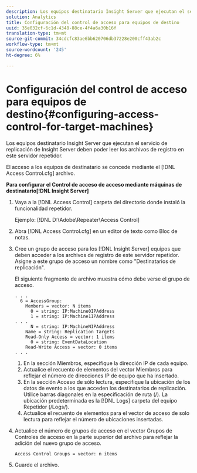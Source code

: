```yaml
---
description: Los equipos destinatario Insight Server que ejecutan el servicio de replicación de Insight Server deben poder leer los archivos de registro en este servidor repetidor.
solution: Analytics
title: Configuración del control de acceso para equipos de destino
uuid: 35e032cf-6c1d-4348-88ce-4f4a6a30b16f
translation-type: tm+mt
source-git-commit: 34cdcfc83ae6bb620706db37228e200cff43ab2c
workflow-type: tm+mt
source-wordcount: '245'
ht-degree: 6%

---
```



# Configuración del control de acceso para equipos de destino{#configuring-access-control-for-target-machines}

Los equipos destinatario Insight Server que ejecutan el servicio de replicación de Insight Server deben poder leer los archivos de registro en este servidor repetidor.

El acceso a los equipos de destinatario se concede mediante el [!DNL Access Control.cfg] archivo.

**Para configurar el Control de acceso de acceso mediante máquinas de destinatario[!DNL Insight Server]**

1. Vaya a la [!DNL Access Control] carpeta del directorio donde instaló la funcionalidad repetidor.

   Ejemplo: [!DNL D:\Adobe\Repeater\Access Control]

1. Abra [!DNL Access Control.cfg] en un editor de texto como Bloc de notas.
1. Cree un grupo de acceso para los [!DNL Insight Server] equipos que deben acceder a los archivos de registro de este servidor repetidor. Asigne a este grupo de acceso un nombre como &quot;Destinatarios de replicación&quot;.

   El siguiente fragmento de archivo muestra cómo debe verse el grupo de acceso.

   ```
   . . . 
     6 = AccessGroup: 
       Members = vector: N items 
         0 = string: IP:Machine0IPAddress 
         1 = string: IP:Machine1IPAddress 
   . . . 
         N = string: IP:MachineNIPAddress 
       Name = string: Replication Targets 
       Read-Only Access = vector: 1 items 
         0 = string: EventDataLocation 
       Read-Write Access = vector: 0 items 
   . . .
   ```

   1. En la sección Miembros, especifique la dirección IP de cada equipo.
   1. Actualice el recuento de elementos del vector Miembros para reflejar el número de direcciones IP de equipo que ha insertado.
   1. En la sección Acceso de sólo lectura, especifique la ubicación de los datos de evento a los que acceden los destinatarios de replicación. Utilice barras diagonales en la especificación de ruta (/). La ubicación predeterminada es la [!DNL Logs] carpeta del equipo Repetidor (/Logs/).
   1. Actualice el recuento de elementos para el vector de acceso de solo lectura para reflejar el número de ubicaciones insertadas.

1. Actualice el número de grupos de acceso en el vector Grupos de Controles de acceso en la parte superior del archivo para reflejar la adición del nuevo grupo de acceso.

   ```
   Access Control Groups = vector: n items
   ```

1. Guarde el archivo.
